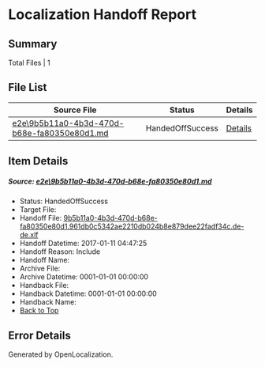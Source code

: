 # <a name='report-top'></a> Localization Handoff Report

## Summary
 Total Files | 1

## File List
 Source File | Status | Details 
 ----------- | ------ | ------- 
 [e2e\9b5b11a0-4b3d-470d-b68e-fa80350e80d1.md](https://github.com/OpenLocalizationTestOrg/ol-test0/blob/832e59bec211e87f2798511119bfe9c0de1b677c/e2e/9b5b11a0-4b3d-470d-b68e-fa80350e80d1.md) | HandedOffSuccess | [Details](#9deb215f272e382f6541e3879bbb537e8e1af5d01)

## Item Details
##### <a name='9deb215f272e382f6541e3879bbb537e8e1af5d01'></a> Source: [e2e\9b5b11a0-4b3d-470d-b68e-fa80350e80d1.md](https://github.com/OpenLocalizationTestOrg/ol-test0/blob/832e59bec211e87f2798511119bfe9c0de1b677c/e2e/9b5b11a0-4b3d-470d-b68e-fa80350e80d1.md)
* Status: HandedOffSuccess
* Target File: 
* Handoff File: [9b5b11a0-4b3d-470d-b68e-fa80350e80d1.961db0c5342ae2210db024b8e879dee22fadf34c.de-de.xlf](https://github.com/OpenLocalizationTestOrg/ol-test0-handoff/blob/9c9dca1443f98e2975f37c7893f24c4ad1406510/ol-handoff/OpenLocalizationTestOrg/ol-test0-dede/shujia/ht/9b5b11a0-4b3d-470d-b68e-fa80350e80d1.961db0c5342ae2210db024b8e879dee22fadf34c.de-de.xlf)
* Handoff Datetime: 2017-01-11 04:47:25
* Handoff Reason: Include
* Handoff Name: 
* Archive File: 
* Archive Datetime: 0001-01-01 00:00:00
* Handback File: 
* Handback Datetime: 0001-01-01 00:00:00
* Handback Name: 
* [Back to Top](#report-top)


## Error Details

Generated by OpenLocalization.

